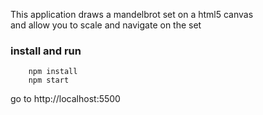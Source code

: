 This application draws a mandelbrot set on a html5 canvas  
and allow you to scale and navigate on the set
### install and run
```
    npm install
    npm start
```
go to http://localhost:5500